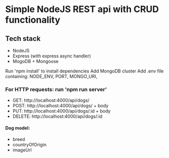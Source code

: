 # Simple NodeJS REST api with CRUD functionality

## Tech stack

- NodeJS
- Express (with express async handler)
- MogoDB + Mongoose

Run 'npm install' to install dependencies
Add MongoDB cluster
Add .env file containing: NODE_ENV, PORT, MONGO_URI,

### For HTTP requests: run 'npm run server'

- GET: http://localhost:4000/api/dogs/
- POST: http://localhost:4000/api/dogs/ + body
- PUT: http://localhost:4000/api/dogs/:id + body
- DELETE: http://localhost:4000/api/dogs/:id

#### Dog model:

- breed
- countryOfOrigin
- imageUrl
